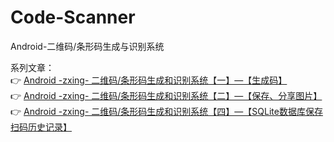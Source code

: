 # Code-Scanner
Android-二维码/条形码生成与识别系统


系列文章：
<br>
:point_right: [Android -zxing- 二维码/条形码生成和识别系统【一】—【生成码】](https://blog.csdn.net/qq_41133986/article/details/104276061)
<br>
:point_right: [Android -zxing- 二维码/条形码生成和识别系统【二】—【保存、分享图片】](https://blog.csdn.net/qq_41133986/article/details/104653489)
<br>
:point_right: [Android -zxing- 二维码/条形码生成和识别系统【四】—【SQLite数据库保存扫码历史记录】](https://blog.csdn.net/qq_41133986/article/details/104885058)
